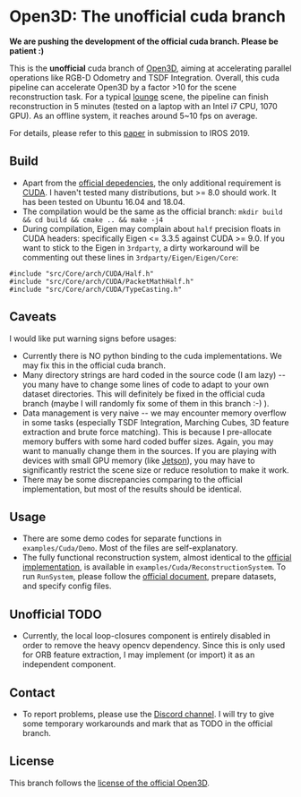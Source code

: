 # Open3D: The unofficial cuda branch

**We are pushing the development of the official cuda branch. Please be patient :)**

This is the **unofficial** cuda branch of [Open3D](http://www.open3d.org/), aiming at accelerating parallel operations like RGB-D Odometry and TSDF Integration.
Overall, this cuda pipeline can accelerate Open3D by a factor >10 for the scene reconstruction task. For a typical [lounge](http://qianyi.info/scenedata.html) scene, 
the pipeline can finish reconstruction in 5 minutes (tested on a laptop with an Intel i7 CPU, 1070 GPU). As an offline system, it reaches around 5~10 fps on average.

For details, please refer to this [paper](http://dongwei.info/publications/gpu.pdf) in submission to IROS 2019.

## Build
- Apart from the [official depedencies](http://www.open3d.org/docs/compilation.html), the only additional requirement is [CUDA](https://developer.nvidia.com/cuda-downloads). 
I haven't tested many distributions, but >= 8.0 should work. It has been tested on Ubuntu 16.04 and 18.04.
- The compilation would be the same as the official branch: `mkdir build && cd build && cmake .. && make -j4`
- During compilation, Eigen may complain about `half` precision floats in CUDA headers: specifically Eigen <= 3.3.5 against CUDA >= 9.0.
If you want to stick to the Eigen in `3rdparty`, a dirty workaround will be commenting out these lines in `3rdparty/Eigen/Eigen/Core`:
```
#include "src/Core/arch/CUDA/Half.h"
#include "src/Core/arch/CUDA/PacketMathHalf.h"
#include "src/Core/arch/CUDA/TypeCasting.h"
``` 

## Caveats
I would like put warning signs before usages:
- Currently there is NO python binding to the cuda implementations. We may fix this in the official cuda branch.
- Many directory strings are hard coded in the source code (I am lazy) -- you many have to change some lines of code to adapt to your own dataset directories. 
This will definitely be fixed in the official cuda branch (maybe I will randomly fix some of them in this branch :-) ).
- Data management is very naive -- we may encounter memory overflow in some tasks (especially TSDF Integration, Marching Cubes, 3D feature extraction and brute force matching).
This is because I pre-allocate memory buffers with some hard coded buffer sizes. Again, you may want to manually change them in the sources. 
If you are playing with devices with small GPU memory (like [Jetson](https://developer.nvidia.com/embedded/buy/jetson-tx2)), 
you may have to significantly restrict the scene size or reduce resolution to make it work.
- There may be some discrepancies comparing to the official implementation, but most of the results should be identical.   

## Usage
- There are some demo codes for separate functions in `examples/Cuda/Demo`. Most of the files are self-explanatory.
- The fully functional reconstruction system, almost identical to the [official implementation](http://www.open3d.org/docs/tutorial/ReconstructionSystem/index.html), 
is available in `examples/Cuda/ReconstructionSystem`. To run `RunSystem`, please follow the [official document](http://www.open3d.org/docs/tutorial/ReconstructionSystem/capture_your_own_dataset.html#make-a-new-configuration-file), prepare datasets, and specify config files.

## Unofficial TODO
- Currently, the local loop-closures component is entirely disabled in order to remove the heavy opencv dependency. 
Since this is only used for ORB feature extraction, I may implement (or import) it as an independent component.

## Contact
- To report problems, please use the [Discord channel](https://discordapp.com/invite/D35BGvn). 
I will try to give some temporary workarounds and mark that as TODO in the official branch. 

## License
This branch follows the [license of the official Open3D](https://github.com/intel-isl/Open3D/blob/master/LICENSE). 